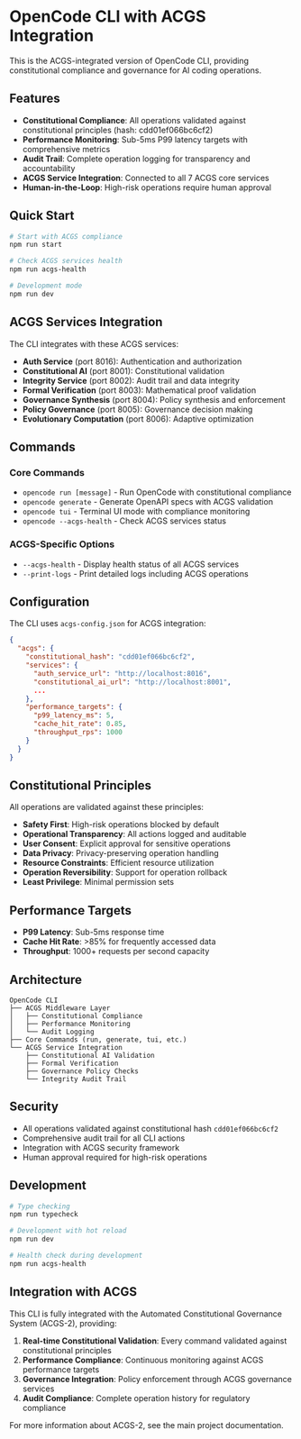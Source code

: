 # OpenCode CLI with ACGS Integration

This is the ACGS-integrated version of OpenCode CLI, providing constitutional compliance and governance for AI coding operations.

## Features

- **Constitutional Compliance**: All operations validated against constitutional principles (hash: cdd01ef066bc6cf2)
- **Performance Monitoring**: Sub-5ms P99 latency targets with comprehensive metrics
- **Audit Trail**: Complete operation logging for transparency and accountability
- **ACGS Service Integration**: Connected to all 7 ACGS core services
- **Human-in-the-Loop**: High-risk operations require human approval

## Quick Start

```bash
# Start with ACGS compliance
npm run start

# Check ACGS services health
npm run acgs-health

# Development mode
npm run dev
```

## ACGS Services Integration

The CLI integrates with these ACGS services:

- **Auth Service** (port 8016): Authentication and authorization
- **Constitutional AI** (port 8001): Constitutional validation
- **Integrity Service** (port 8002): Audit trail and data integrity
- **Formal Verification** (port 8003): Mathematical proof validation
- **Governance Synthesis** (port 8004): Policy synthesis and enforcement
- **Policy Governance** (port 8005): Governance decision making
- **Evolutionary Computation** (port 8006): Adaptive optimization

## Commands

### Core Commands

- `opencode run [message]` - Run OpenCode with constitutional compliance
- `opencode generate` - Generate OpenAPI specs with ACGS validation
- `opencode tui` - Terminal UI mode with compliance monitoring
- `opencode --acgs-health` - Check ACGS services status

### ACGS-Specific Options

- `--acgs-health` - Display health status of all ACGS services
- `--print-logs` - Print detailed logs including ACGS operations

## Configuration

The CLI uses `acgs-config.json` for ACGS integration:

```json
{
  "acgs": {
    "constitutional_hash": "cdd01ef066bc6cf2",
    "services": {
      "auth_service_url": "http://localhost:8016",
      "constitutional_ai_url": "http://localhost:8001",
      ...
    },
    "performance_targets": {
      "p99_latency_ms": 5,
      "cache_hit_rate": 0.85,
      "throughput_rps": 1000
    }
  }
}
```

## Constitutional Principles

All operations are validated against these principles:

- **Safety First**: High-risk operations blocked by default
- **Operational Transparency**: All actions logged and auditable
- **User Consent**: Explicit approval for sensitive operations
- **Data Privacy**: Privacy-preserving operation handling
- **Resource Constraints**: Efficient resource utilization
- **Operation Reversibility**: Support for operation rollback
- **Least Privilege**: Minimal permission sets

## Performance Targets

- **P99 Latency**: Sub-5ms response time
- **Cache Hit Rate**: >85% for frequently accessed data
- **Throughput**: 1000+ requests per second capacity

## Architecture

```
OpenCode CLI
├── ACGS Middleware Layer
│   ├── Constitutional Compliance
│   ├── Performance Monitoring
│   └── Audit Logging
├── Core Commands (run, generate, tui, etc.)
└── ACGS Service Integration
    ├── Constitutional AI Validation
    ├── Formal Verification
    ├── Governance Policy Checks
    └── Integrity Audit Trail
```

## Security

- All operations validated against constitutional hash `cdd01ef066bc6cf2`
- Comprehensive audit trail for all CLI actions
- Integration with ACGS security framework
- Human approval required for high-risk operations

## Development

```bash
# Type checking
npm run typecheck

# Development with hot reload
npm run dev

# Health check during development
npm run acgs-health
```

## Integration with ACGS

This CLI is fully integrated with the Automated Constitutional Governance System (ACGS-2), providing:

1. **Real-time Constitutional Validation**: Every command validated against constitutional principles
2. **Performance Compliance**: Continuous monitoring against ACGS performance targets
3. **Governance Integration**: Policy enforcement through ACGS governance services
4. **Audit Compliance**: Complete operation history for regulatory compliance

For more information about ACGS-2, see the main project documentation.
